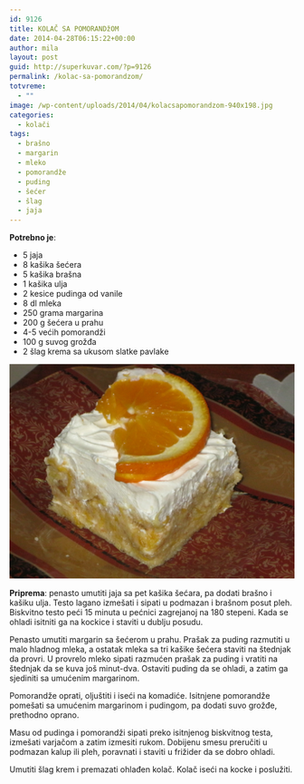 ```yaml
---
id: 9126
title: KOLAČ SA POMORANDžOM
date: 2014-04-28T06:15:22+00:00
author: mila
layout: post
guid: http://superkuvar.com/?p=9126
permalink: /kolac-sa-pomorandzom/
totvreme:
  - ""
image: /wp-content/uploads/2014/04/kolacsapomorandzom-940x198.jpg
categories:
  - kolači
tags:
  - brašno
  - margarin
  - mleko
  - pomorandže
  - puding
  - šećer
  - šlag
  - jaja
---
```

**Potrebno je**:

  * 5 jaja
  * 8 kašika šećera
  * 5 kašika brašna
  * 1 kašika ulja
  * 2 kesice pudinga od vanile
  * 8 dl mleka
  * 250 grama margarina
  * 200 g šećera u prahu
  * 4-5 većih pomorandži
  * 100 g suvog grožđa
  * 2 šlag krema sa ukusom slatke pavlake

![<img class="alignnone size-medium wp-image-9128" src="/wp-content/uploads/2014/04/kolacsapomorandzom-1024x768.jpg" alt="kolacsapomorandzom" width="300" height="225" />](/wp-content/uploads/2014/04/kolacsapomorandzom.jpg)

**Priprema**: penasto umutiti jaja sa pet kašika šećara, pa dodati brašno i kašiku ulja. Testo lagano izmešati i sipati u podmazan i brašnom posut pleh. Biskvitno testo peći 15 minuta u pećnici zagrejanoj na 180 stepeni. Kada se ohladi isitniti ga na kockice i staviti u dublju posudu.

Penasto umutiti margarin sa šećerom u prahu. Prašak za puding razmutiti u malo hladnog mleka, a ostatak mleka sa tri kašike šećera staviti na štednjak da provri. U provrelo mleko sipati razmućen prašak za puding i vratiti na štednjak da se kuva još minut-dva. Ostaviti puding da se ohladi, a zatim ga sjediniti sa umućenim margarinom.

Pomorandže oprati, oljuštiti i iseći na komadiće. Isitnjene pomorandže pomešati sa umućenim margarinom i pudingom, pa dodati suvo grožđe, prethodno oprano.

Masu od pudinga i pomorandži sipati preko isitnjenog biskvitnog testa, izmešati varjačom a zatim izmesiti rukom. Dobijenu smesu preručiti u podmazan kalup ili pleh, poravnati i staviti u frižider da se dobro ohladi.

Umutiti šlag krem i premazati ohlađen kolač. Kolač iseći na kocke i poslužiti.